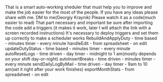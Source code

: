That is a smart auto-working sheduler that must help you to improve and make the job easier for the most of the people.
If you have any ideas please share with me. DM to me(Georgiy Kraynik)
Please watch it as a code(much easier to read)
That part necessary and important be sure after importing the code add a triggers (it makes it work, later I will attach the link with a screen recorded instructions)
It's necessary to deploy triggers and set them up correctly to make a scheduler works
RebuildAndApplyDuty - time based - minutes timer - every minute
handleEdit - from spreadsheet - on edit
updateDutyStatus - time based - minutes timer - every minute
autoResetLogs - time driven - day timer - midnight to 1 am(mostly depends on your shift day-or-night)
autoInsertBreaks - time driven - minutes timer - every minute
sendDailyLogByMail - time driven - day timer - 9am to 10 am(set it right after your work finishes)
exportMonthStats - from spreadsheet - on edit
